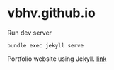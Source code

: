 # vbhv.github.io

Run dev server

```
bundle exec jekyll serve
```

Portfolio website using Jekyll. [link](http://recombine.net/)
